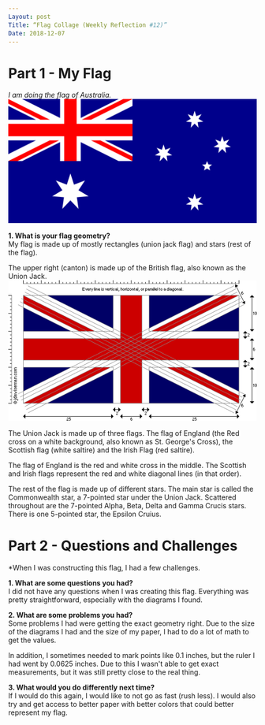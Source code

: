 ```yaml
---
Layout: post
Title: “Flag Collage (Weekly Reflection #12)”
Date: 2018-12-07
---
```


# Part 1 - My Flag
*I am doing the flag of Australia.*
![Flag of Australia](/img/Flag_of_Australia.svg)

**1. What is your flag geometry?**  
My flag is made up of mostly rectangles (union jack flag) and stars (rest of the flag).

The upper right (canton) is made up of the British flag, also known as the Union Jack.
![Union Jack](/img/uk1.png)

The Union Jack is made up of three flags. The flag of England (the Red cross on a white background, also known as St. George's Cross), the Scottish flag (white saltire) and the Irish Flag (red saltire). 

The flag of England is the red and white cross in the middle. The Scottish and Irish flags represent the red and white diagonal lines (in that order).

The rest of the flag is made up of different stars. The main star is called the Commonwealth star, a 7-pointed star under the Union Jack. Scattered throughout are the 7-pointed Alpha, Beta, Delta and Gamma Crucis stars. There is one 5-pointed star, the Epsilon Cruius.

# Part 2 - Questions and Challenges
*When I was constructing this flag, I had a few challenges.

**1. What are some questions you had?**  
I did not have any questions when I was creating this flag. Everything was pretty straightforward, especially with the diagrams I found.


**2. What are some problems you had?**  
Some problems I had were getting the exact geometry right. Due to the size of the diagrams I had and the size of my paper, I had to do a lot of math to get the values.  

In addition, I sometimes needed to mark points like 0.1 inches, but the ruler I had went by 0.0625 inches. Due to this I wasn't able to get exact measurements, but it was still pretty close to the real thing.

**3. What would you do differently next time?**  
If I would do this again, I would like to not go as fast (rush less). I would also try and get access to better paper with better colors that could better represent my flag.

